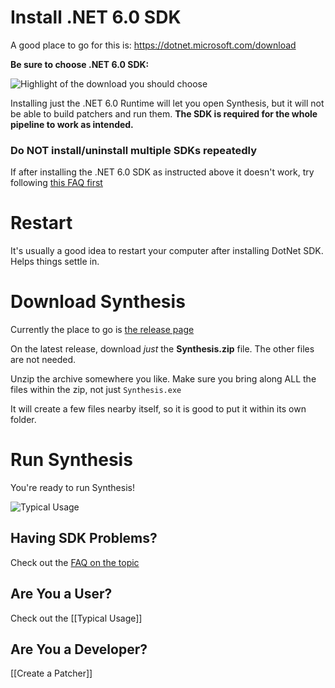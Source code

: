 # Install .NET 6.0 SDK
A good place to go for this is:
https://dotnet.microsoft.com/download

**Be sure to choose .NET 6.0 SDK:**

![Highlight of the download you should choose](https://i.imgur.com/Zc8a7ZZ.png)

Installing just the .NET 6.0 Runtime will let you open Synthesis, but it will not be able to build patchers and run them.  **The SDK is required for the whole pipeline to work as intended.**

### Do NOT install/uninstall multiple SDKs repeatedly
If after installing the .NET 6.0 SDK as instructed above it doesn't work, try following [this FAQ first](https://github.com/Mutagen-Modding/Synthesis/discussions/135)

# Restart
It's usually a good idea to restart your computer after installing DotNet SDK.  Helps things settle in.

# Download Synthesis
Currently the place to go is [the release page](https://github.com/Mutagen-Modding/Synthesis/releases)

On the latest release, download _just_ the **Synthesis.zip** file.  The other files are not needed.

Unzip the archive somewhere you like.  Make sure you bring along ALL the files within the zip, not just `Synthesis.exe`

It will create a few files nearby itself, so it is good to put it within its own folder.

# Run Synthesis
You're ready to run Synthesis!

![Typical Usage](https://i.imgur.com/Wj2fGaF.gif)

## Having SDK Problems?
Check out the [FAQ on the topic](https://github.com/Mutagen-Modding/Synthesis/discussions/135)

## Are You a User?
Check out the [[Typical Usage]]

## Are You a Developer?
[[Create a Patcher]]